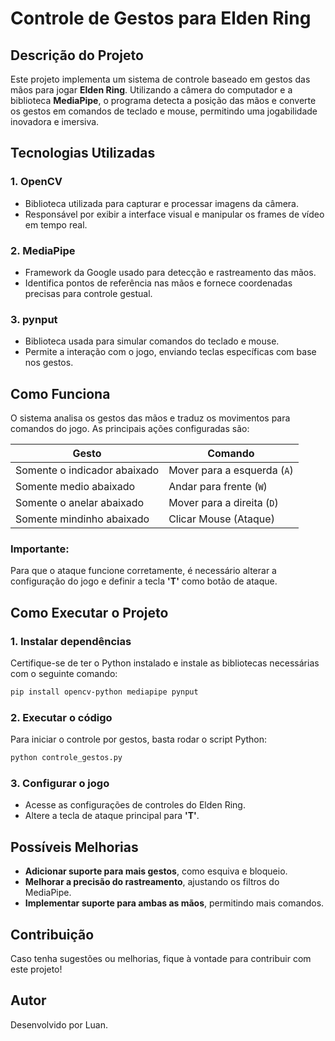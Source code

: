# Controle de Gestos para Elden Ring

## Descrição do Projeto
Este projeto implementa um sistema de controle baseado em gestos das mãos para jogar **Elden Ring**. Utilizando a câmera do computador e a biblioteca **MediaPipe**, o programa detecta a posição das mãos e converte os gestos em comandos de teclado e mouse, permitindo uma jogabilidade inovadora e imersiva.

## Tecnologias Utilizadas
### 1. **OpenCV**
- Biblioteca utilizada para capturar e processar imagens da câmera.
- Responsável por exibir a interface visual e manipular os frames de vídeo em tempo real.

### 2. **MediaPipe**
- Framework da Google usado para detecção e rastreamento das mãos.
- Identifica pontos de referência nas mãos e fornece coordenadas precisas para controle gestual.

### 3. **pynput**
- Biblioteca usada para simular comandos do teclado e mouse.
- Permite a interação com o jogo, enviando teclas específicas com base nos gestos.

## Como Funciona
O sistema analisa os gestos das mãos e traduz os movimentos para comandos do jogo. As principais ações configuradas são:

| Gesto | Comando |
|--------|---------|
| Somente o indicador abaixado | Mover para a esquerda (`A`) |
| Somente medio abaixado | Andar para frente (`W`) |
| Somente o anelar abaixado | Mover para a direita (`D`) |
| Somente mindinho abaixado | Clicar Mouse (Ataque) |

### **Importante:**
Para que o ataque funcione corretamente, é necessário alterar a configuração do jogo e definir a tecla **'T'** como botão de ataque.

## Como Executar o Projeto
### 1. **Instalar dependências**
Certifique-se de ter o Python instalado e instale as bibliotecas necessárias com o seguinte comando:
```bash
pip install opencv-python mediapipe pynput
```

### 2. **Executar o código**
Para iniciar o controle por gestos, basta rodar o script Python:
```bash
python controle_gestos.py
```

### 3. **Configurar o jogo**
- Acesse as configurações de controles do Elden Ring.
- Altere a tecla de ataque principal para **'T'**.

## Possíveis Melhorias
- **Adicionar suporte para mais gestos**, como esquiva e bloqueio.
- **Melhorar a precisão do rastreamento**, ajustando os filtros do MediaPipe.
- **Implementar suporte para ambas as mãos**, permitindo mais comandos.

## Contribuição
Caso tenha sugestões ou melhorias, fique à vontade para contribuir com este projeto!

## Autor
Desenvolvido por Luan.

